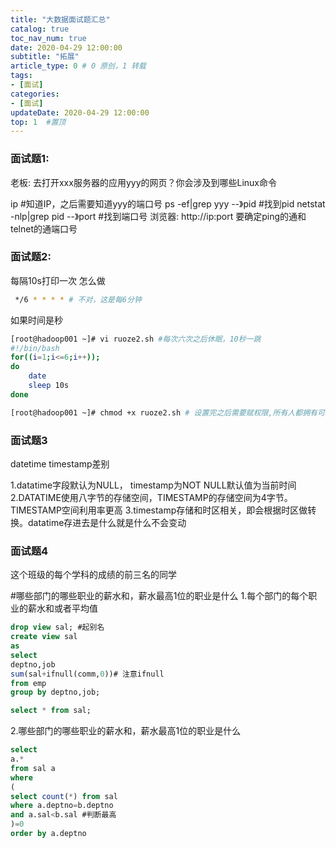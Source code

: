 ```yaml
---
title: "大数据面试题汇总"
catalog: true
toc_nav_num: true
date: 2020-04-29 12:00:00
subtitle: "拓展"
article_type: 0 # 0 原创，1 转载
tags:
- [面试]
categories:
- [面试]
updateDate: 2020-04-29 12:00:00
top: 1  #置顶
---
```


### 面试题1:
老板: 去打开xxx服务器的应用yyy的网页？你会涉及到哪些Linux命令 

ip #知道IP，之后需要知道yyy的端口号
ps -ef|grep yyy --》pid #找到pid
netstat -nlp|grep pid --》port #找到端口号
浏览器: http://ip:port
要确定ping的通和telnet的通端口号

### 面试题2:
每隔10s打印一次 怎么做
```bash
 */6 * * * * # 不对，这是每6分钟
```
如果时间是秒
```bash
[root@hadoop001 ~]# vi ruoze2.sh #每次六次之后休眠，10秒一跳
#!/bin/bash
for((i=1;i<=6;i++));
do
	date
	sleep 10s
done 

[root@hadoop001 ~]# chmod +x ruoze2.sh # 设置完之后需要赋权限,所有人都拥有可以执行的权限
```
### 面试题3
datetime timestamp差别

1.datatime字段默认为NULL， timestamp为NOT NULL默认值为当前时间
2.DATATIME使用八字节的存储空间，TIMESTAMP的存储空间为4字节。TIMESTAMP空间利用率更高
3.timestamp存储和时区相关，即会根据时区做转换。datatime存进去是什么就是什么不会变动

### 面试题4
这个班级的每个学科的成绩的前三名的同学

#哪些部门的哪些职业的薪水和，薪水最高1位的职业是什么
1.每个部门的每个职业的薪水和或者平均值
```sql
drop view sal; #起别名
create view sal
as
select
deptno,job
sum(sal+ifnull(comm,0))# 注意ifnull
from emp 
group by deptno,job;

select * from sal;
```
2.哪些部门的哪些职业的薪水和，薪水最高1位的职业是什么
```sql
select 
a.*
from sal a
where
(
select count(*) from sal 
where a.deptno=b.deptno
and a.sal<b.sal #判断最高
)=0
order by a.deptno
```

